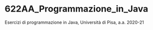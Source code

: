 # 622AA_Programmazione_in_Java

Esercizi di programmazione in Java, Università di Pisa, a.a. 2020-21
